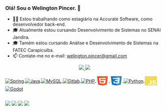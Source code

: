 ### Olá! Sou o Welington Pincer. 👋

- 👨‍💻 Estou trabalhando como estagiário na Accurate Software, como desenvolvedor back-end. 
- 🎓 Atualmente estou cursando Desenvolvimento de Sistemas no SENAI Jandira.
- 🎓 Tamém estou cursando Análise e Desenvolvimento de Sistemas na FATEC Carapicuíba. 
- 📫 Contate-me no e-mail: welington.pincer@gmail.com

<div align="center">
  <a href="https://github.com/pinceru">
  <img height="180em" src="https://github-readme-stats.vercel.app/api?username=pinceru&show_icons=true&theme=dark&include_all_commits=true&count_private=true"/>
  <img height="180em" src="https://github-readme-stats.vercel.app/api/top-langs/?username=pinceru&layout=compact&langs_count=7&theme=dark"/>
</div>

 <div style="display: inline_block"><br>
   <img align="center" alt="Spring" height="30" width="35" src="https://cdn.jsdelivr.net/gh/devicons/devicon/icons/spring/spring-original.svg" />
   <img align="center" alt="Java" height="30" width="35" src="https://cdn.jsdelivr.net/gh/devicons/devicon/icons/java/java-original-wordmark.svg"/>
   <img align="center" alt="MySQL" height="30" width="35" src="https://cdn.jsdelivr.net/gh/devicons/devicon/icons/mysql/mysql-original.svg"/>
   <img align="center" alt="Gitlab" height="30" width="35" src="https://cdn.jsdelivr.net/gh/devicons/devicon/icons/gitlab/gitlab-original.svg"/>
   <img align="center" alt="PHP" height="30" width="35"  src="https://cdn-icons-png.flaticon.com/512/919/919830.png">
   <img align="center" alt="HTML" height="30" width="40" src="https://raw.githubusercontent.com/devicons/devicon/master/icons/html5/html5-original.svg">
   <img align="center" alt="CSS" height="30" width="40" src="https://raw.githubusercontent.com/devicons/devicon/master/icons/css3/css3-original.svg">
   <img align="center" alt="Python" height="30" width="35" src="https://cdn.jsdelivr.net/gh/devicons/devicon/icons/python/python-original.svg" />
   <img align="center" alt="Js" height="30" width="40" src="https://raw.githubusercontent.com/devicons/devicon/master/icons/javascript/javascript-plain.svg">
   <img align="center" alt="Godot" height="30" width="35" src="https://cdn.jsdelivr.net/gh/devicons/devicon/icons/godot/godot-original.svg"/>
                                                                                                                                          
</div>

##
   
<div> 
  <a href="https://www.instagram.com/pinceru/" target="_blank"><img src="https://img.shields.io/badge/-Instagram-%23E4405F?style=for-the-badge&logo=instagram&logoColor=white" target="_blank"></a>
 <a href="" target="_blank"><img src="https://img.shields.io/badge/Discord-7289DA?style=for-the-badge&logo=discord&logoColor=white" target="_blank"></a> 
  <a href = "mailto:rebeca.2003.prado@gmail.com"><img src="https://img.shields.io/badge/-Gmail-%23333?style=for-the-badge&logo=gmail&logoColor=white" target="_blank"></a>
  <a href="https://www.linkedin.com/in/rebeca-prado-a20759212/" target="_blank"><img src="https://img.shields.io/badge/-LinkedIn-%230077B5?style=for-the-badge&logo=linkedin&logoColor=white" target="_blank"></a> 
</div>
